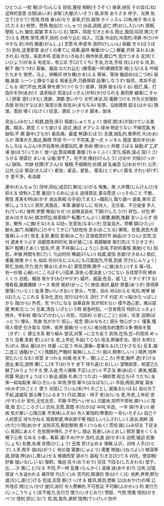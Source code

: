 ひとつぶ  一粒
軽(かろ)んじる 轻视,蔑视
相続(そうぞく)
继承,继任
その旨(むね)
这样的意思
合間(あいま)
余暇
|大層(たいそう)
很,非常
ありさま
样子，光景
気立て(きだて)
性情,性格
身(み)なり 装束,打扮,服饰
ホイッスル
口哨,哨子
称える(たたえる) 称赞，赞扬
脱出(だっしゅつ) 出逃,逃脱,逃亡
押(お)し入(い)れ 壁橱,壁柜
しわ 皱纹,褶皱
弄る(いじる) 摆弄，捣鼓
引きとめる 阻止,挽回,叫回
携(たずさ)える 携带,带领,携手,协同
のめり込む 陷入，沉湎
冷淡的,冷漠的;冷静 冷(ひ)ややかな 的;冷的
願書(がんしょ) 志愿书,申请书
消印(けしいん) 邮戳
方々(ほうぼう) 到处,这里那里
あげくの果てに 结果,最终
解雇(かいこ) 解雇,开除
呆れる(あきれる) 吃惊，呆若木鸡
息抜き(いきぬき) 稍作休息,歇口气
息がつまる
定評(ていひょう)がある 有定论，有公论
手口(てぐち) 手法,方法,手段
伏(ふ)せる 伏,趴,朝下
器(うつわ) 容器，器皿
なだれ込む (像雪崩一样)蜂拥而至
唱(とな)える 吟唱
たちまち 突然，马上，转瞬间
待ち構(かま)える 等候，等待
箱詰め(はこづめ) 装箱,装盒
シーンと静まり返る 鸦雀无声,万籁俱寂
品薄(しなうす) 缺货、库存不足
こもる 闭门不出;充满
罪を償う(つぐなう) 抵罪，赎罪
殴る(なぐる) 殴打,揍，打
指示を仰(あお)ぐ 请求指示
罰金(ばっきん)が科(か)せられる 被罚款 
顧客(こきゃく) 顾客
澄む(すむ) 清澈，清脆
思いやり 关怀,体谅,同
義務づける 作为义务强制去做
砂浜(すなはま) 海滨沙滩
街並み(まちなみ) 街景，沿街建筑
図る(はかる) 图谋，策划
嘆く(なげく) 叹息，感叹
シナリオ 脚本，剧本

見出し(みだし) 标题,题目;索引
宿直(しゅくちょく) 值班
間(ま)が抜けている愚蠢，糊涂，疏忽
くぐり抜ける 逃过,通过
オアシス 绿洲
物足りない 不够完美,有缺陷;不 瘾
最中(さなか) 最高潮，最盛
無謀(むぼう) 无谋,胡乱的,鲁莽的
大(おお)らか 落落大方,豁达,胸襟 开阔
今一つ 不完美,差一点
トンネル 隧道
面白半分(おもしろは んぶん)半开玩笑地,闹着玩的,凑 热闹
甥(おい) 外甥
さぼる 缺勤,旷工,旷课
放(ほう)っておく 放一边,暂且搁置
着服 (ちゃくふく) 贪污,侵吞,侵占
腐(くさ)らせる 使腐烂
まいる 认输;受不了，吃不消
検討(けんとう) 讨论中
欠陥(けっかん) 缺陷，欠缺
 杜撰(ずさん)な 粗糙,不细致的;杜撰,胡 乱编造
公(おおやけ) 公开;公共,公众
緊迫(きんぱく) 紧张，紧迫，紧急，
匿名(とくめい) 匿名
きれい好(ず)き 爱干净，有洁癖

連中(れんちゅう) 同伴,同伙,成员们
群(むら)がる 聚集，聚
人件費(じんけんひ)を抑える 控制人工费
裏目(うらめ)に出る 适得其反,事与愿违
いっそのこと 干脆，索性
真実を明(あ)かす 说出真相
の手前(てまえ) ~跟前儿
取り調ベ 调查,审讯
正体(しょうたい) 原形,真面且，本尊
誰彼なしに 任何人，无论谁、不分是谁
手入れ(ていれ) 维修,修整
稚拙(ちせつ) 幼稚且拙劣
下請け(したうけ) 转包，分包
軒並み(のきなみ) 鳞次栉比;挨家挨户
転覆(てんぷく) 颠覆,翻倒,推翻
言いふらす 扬言，散布
~に備(そな)える 以防~
生意気(なまいき) 狂妄自大，骄横
額(ひたい) 额头,脑门
飛躍的に(ひやくてきに)飞跃性地 
怠る(おこたる) 懒惰，怠慢,疏忽大意
復帰(ふっき) 恢复,复原,重回
見頃(みごろ) 正值观赏时节
納品(のうひん) 交货,交付
週末をつぶす 消磨周末的时光
肩が凝(こ)る 肩膀酸疼
取引先(とりひきさき) 客户 
粗悪(そあく) 低劣,坏,差
不祥事(ふしょうじ) 丑闻,不好的事情
愚痴(ぐち) 抱怨，牢骚
時間を割(さ)く 匀出时间
権威(けんい) 权威,威信
赤面(せきめん) 脸红,害臊,惭愧
かくも 如此
何分(なにぶん)にも只是因为,毕竟,到底
尽力(じんりょく) 帮忙,协助,尽力,努力
賜る(たまわる) 蒙受赏赐,赐予
~に値(あたい)する 值~钱，有一价值
心細い(こころぼそい)孤单,沮丧;心里没底
いつにない 与往常不同
締めくくり 总结，概括
脅かす(おびやかす) 威吓，威逼;危及，威 1上
ぐずぐず(する) 慢吞吞,磨磨蹭蹭
リース 租赁
絶好(ぜっこう) 绝佳,极好,最好
厚着(あつぎ) 穿得厚
墜落(ついらく) 坠落
勢い(いきおい) 势头，气势，劲头
吠(ほ)える 吼叫,咆哮
破(は)たん
こじれる 复杂化,恶化
流行(はや)る 流行
アポ 约定
片っ端(かたっぱし) から
殻(から) 外壳，壳
やけになる 自暴自弃
気が知れない 摸不透心思，难以捉摸
無実(むじつ) 无辜,清白
いざという時 紧急时刻，一旦有情况
特許(とっきょ) 特许，专利权
嘆(なげ)かわしい 可悲，可叹的
小言(こごと) 训斥，斥责
没頭(ぼっとう) 埋头，热衷
気がかり 担心，挂念
源(みなもと) 源头
物心がつく 懂事,懂得人情世
引き取る 领养，收养
接戦(せっせん) 难分胜负的激烈斗争
関係を築（きず）く 建立关系
取り組み 尝试,对策
~に立ち会う 到场,在场,在~的现场
めっきり 显著,急剧
老(ふ)ける 老,上年纪
手品(てじな) 戏法,欺骗手法，诡计
お供(とも)の人 随从
墓(はか) 坟墓
~に従う 听从,遵循~
度重なる(たびかさなる) 反复,接二连三
過酷(かこく) 残酷的,严酷的
振興(しんこう) 振兴
飼育(しいく) 喂养,饲养
営む(いとなむ) 经营
まつわる 纠缠;有关于...
懐(ふところ) 怀里,胸怀
透(す)ける 透出,看见;透明
腰(こし)を下(お)ろす 坐下
待ち遠(どお)しい 望眼欲穿，盼望己久
魅了(みりょう)する 使.入迷;夺人魂魄
不正(ふせい) 不正当
暴(あば)く 揭发,揭露,败露
脅迫(きょうはく) 胁迫,威胁
札束(さつたば) 一捆钞票
総立ち(そうだち) 全体一起站起来
率(ひき)いる 率领,带领
華々(はなばな)しい 华丽,绚丽,辉煌
湯水(ゆみず)のごとく 使う
光陰(こういん)矢(や) のごとし
威張る(いばる) 自以为了不起,逞威风
振る舞う(ふるまう) 行动,摆出・样子
老(お)いる 老,年老,上年纪
安(やす)らか 安乐,无忧无苦，平静
平然(へいぜん) 沉着地,坦然不惊地
塀(へい) 围墙,墙
志(こころざし) 志向,志愿,意图
半(なか)ば 中间,半途，一半
病(やまい) 疾病
気が重い 心情沉重
不気味(ふぎみ) 令人害怕的/寒栗的
一存(いちぞん) 自己个人的意见
待ちかねる 翘首盼望,伸长脖子等
相応しい(ふさわしい) 适合,相称
語(かた)り明(あ)かす 谈到天亮,聊到黎明
貫く(つらぬく) 贯彻
踏(ふ)み切る 下定决心
貧困にあえぐ 在贫困中挣扎
さぞかし 想必
見通し(みとおし) 预测
腹をくくる 横下心来
なめる 小看，看扁
速(すみ)やか 及时,迅速
迫(せま)る 迫使,强迫
処置(しょち) 处置,处理
非情(ひじょう) 无情
受け止める 理解,认识，对待
人手(ひとで) 人手,帮手
値(ね)がつく 有价值
需要(じゅよう) 需要
根強い(ねづよい) 根深蒂固,顽强
押(お)し寄(よ)せる 蜂拥而至
道のり 路程
引き立(た)てる 衬托，使显眼/好看
強いる(しいる) 强制，强迫
往々(おうおう) 往往
下回る(したまわる) 低于，比.....少
異(こと)なる 不同,不一样
乱獲 (らんかく) 滥捕
過(あやま)ち 过失,过错,错误
へを追われる 被开除
巧(たく)み 灵巧的,精湛的
育(はぐく)む 培养,养育;孵化
成(な)し遂(と)げる 完成,实现
察(さっ)する 推测,揣测,想象
公(おおやけ)の場 公共场合
問(と)いかけ 提问,询问
令人费解的,不可思议 不可解(ふかかい) 的
実行力(じっこうりょく)实干能力,实行力
憤り(いきどおり) 愤怒，气愤,愤慨
惜別(せきべつ) 惜别
担(にな)う 担,挑,肩负,承担
提携(ていけい) 协作







